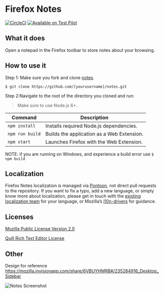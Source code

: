 # Firefox Notes

[![CircleCI](https://circleci.com/gh/mozilla/notes/tree/master.svg?style=svg)](https://circleci.com/gh/mozilla/notes/tree/master)
[![Available on Test Pilot](https://img.shields.io/badge/available_on-Test_Pilot-0996F8.svg)](https://testpilot.firefox.com/experiments/notes)

## What it does

Open a notepad in the Firefox toolbar to store notes about your browsing.


## How to use it
Step 1: Make sure you fork and clone [notes](https://github.com/mozilla/notes).
```
$ git clone https://github.com/[yourusername]/notes.git
```
Step 2:Navigate to the root of the directory you cloned and run:
> Make sure to use Node.js 6+.

| Command | Description |
|---------|-------------|
| `npm install`   | Installs required Node.js dependencies.
| `npm run build` | Builds the application as a Web Extension.
| `npm start`     | Launches Firefox with the Web Extension.

NOTE: if you are running on Windows, and experience a build error use `$ npm build`




## Localization

Firefox Notes localization is managed via [Pontoon](https://pontoon.mozilla.org/projects/test-pilot-notes/), not direct pull requests to the repository. If you want to fix a typo, add a new language, or simply know more about localization, please get in touch with the [existing localization team](https://pontoon.mozilla.org/teams/) for your language, or Mozilla’s [l10n-drivers](https://wiki.mozilla.org/L10n:Mozilla_Team#Mozilla_Corporation) for guidance.

## Licenses

[Mozilla Public License Version 2.0](LICENSE)

[Quill Rich Text Editor License](https://github.com/quilljs/quill/blob/develop/LICENSE)

## Other

Design for reference https://mozilla.invisionapp.com/share/6VBUYHMRB#/235284916_Desktop_Sidebar

![Notes Screenshot](https://i.imgur.com/kHwBN2f.png)
